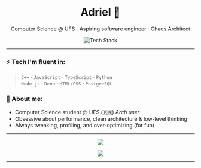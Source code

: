 <h1 align="center">Adriel 🧠</h1>
<p align="center">Computer Science @ UFS · Aspiring software engineer · Chaos Architect</p>

<p align="center">
  <img src="https://skillicons.dev/icons?i=cpp,js,ts,nodejs,deno,bun,html,css,postgres,mysql,mongodb" alt="Tech Stack" />
</p>

---

### ⚡ Tech I'm fluent in:
> `C++` · `JavaScript` · `TypeScript` · `Python`  
> `Node.js` · `Deno` · `HTML/CSS` · `PostgreSQL`

### 🧠 About me:
- Computer Science student @ UFS (🇧🇷)
 <i class="devicon-archlinux-plain colored">Arch user</i>
- Obsessive about performance, clean architecture & low-level thinking
- Always tweaking, profiling, and over-optimizing (for fun)
---

<p align="center">
  <img src="https://github-readme-stats.vercel.app/api?username=linksyyy&theme=tokyonight&show_icons=true&hide_border=true&count_private=true)">
</p>

<p align="center">
  <img src="https://github-readme-stats.vercel.app/api/top-langs/?username=linksyyy&theme=tokyonight&show_icons=true&hide_border=true&layout=compact">
</p>

---
